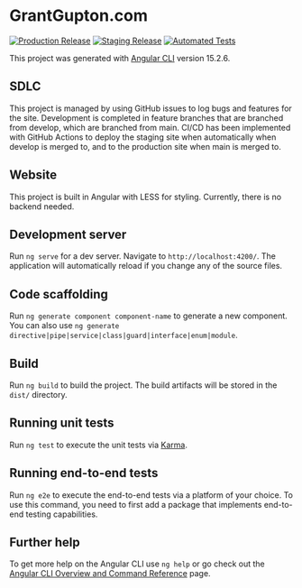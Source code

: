# GrantGupton.com
[![Production Release](https://github.com/grantg2020/grantgupton-angular/actions/workflows/production.yml/badge.svg)](https://github.com/grantg2020/grantgupton-angular/actions/workflows/production.yml)
[![Staging Release](https://github.com/grantg2020/grantgupton-angular/actions/workflows/staging.yml/badge.svg)](https://github.com/grantg2020/grantgupton-angular/actions/workflows/staging.yml)
[![Automated Tests](https://github.com/grantg2020/grantgupton-angular/actions/workflows/test.yml/badge.svg)](https://github.com/grantg2020/grantgupton-angular/actions/workflows/test.yml)

This project was generated with [Angular CLI](https://github.com/angular/angular-cli) version 15.2.6.

## SDLC
This project is managed by using GitHub issues to log bugs and features for the site. Development is completed in feature branches that are branched from develop, which are branched from main. CI/CD has been implemented with GitHub Actions to deploy the staging site when automatically when develop is merged to, and to the production site when main is merged to.

## Website
This project is built in Angular with LESS for styling. Currently, there is no backend needed.

## Development server

Run `ng serve` for a dev server. Navigate to `http://localhost:4200/`. The application will automatically reload if you change any of the source files.

## Code scaffolding

Run `ng generate component component-name` to generate a new component. You can also use `ng generate directive|pipe|service|class|guard|interface|enum|module`.

## Build

Run `ng build` to build the project. The build artifacts will be stored in the `dist/` directory.

## Running unit tests

Run `ng test` to execute the unit tests via [Karma](https://karma-runner.github.io).

## Running end-to-end tests

Run `ng e2e` to execute the end-to-end tests via a platform of your choice. To use this command, you need to first add a package that implements end-to-end testing capabilities.

## Further help

To get more help on the Angular CLI use `ng help` or go check out the [Angular CLI Overview and Command Reference](https://angular.io/cli) page.
